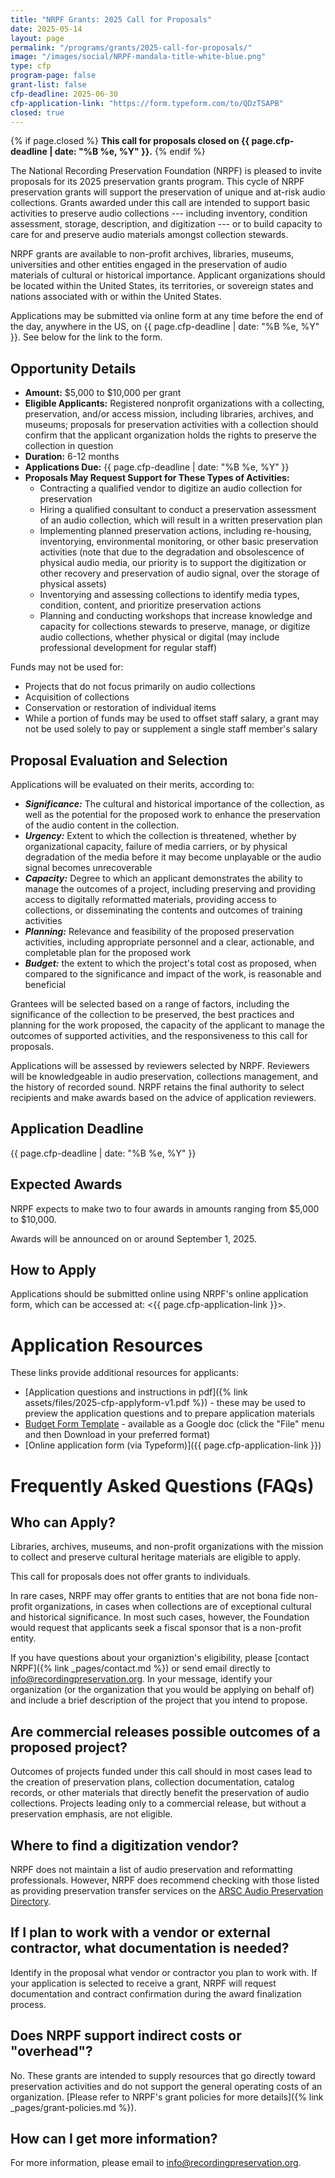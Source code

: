 ```yaml
---
title: "NRPF Grants: 2025 Call for Proposals"
date: 2025-05-14
layout: page
permalink: "/programs/grants/2025-call-for-proposals/"
image: "/images/social/NRPF-mandala-title-white-blue.png"
type: cfp
program-page: false
grant-list: false
cfp-deadline: 2025-06-30
cfp-application-link: "https://form.typeform.com/to/QDzTSAPB"
closed: true
---
```


{% if page.closed %}
**This call for proposals closed on {{ page.cfp-deadline | date: "%B %e, %Y" }}.**
{% endif %}

The National Recording Preservation Foundation (NRPF) is pleased to invite proposals for its 2025 preservation grants program.
This cycle of NRPF preservation grants will support the preservation of unique and at-risk audio collections.
Grants awarded under this call are intended to support basic activities to preserve audio collections --- including inventory, condition assessment, storage, description, and digitization --- or to build capacity to care for and preserve audio materials amongst collection stewards.

NRPF grants are available to non-profit archives, libraries, museums, universities and other entities engaged in the preservation of audio materials of cultural or historical importance.
Applicant organizations should be located within the United States, its territories, or sovereign states and nations associated with or within the United States.

Applications may be submitted via online form at any time before the end of the day, anywhere in the US, on {{ page.cfp-deadline | date: "%B %e, %Y" }}. See below for the link to the form.

## Opportunity Details

* **Amount:** $5,000 to $10,000 per grant
* **Eligible Applicants:** Registered nonprofit organizations with a collecting, preservation, and/or access mission, including libraries, archives, and museums; proposals for preservation activities with a collection should confirm that the applicant organization holds the rights to preserve the collection in question
* **Duration:** 6-12 months
* **Applications Due:** {{ page.cfp-deadline | date: "%B %e, %Y" }}
* **Proposals May Request Support for These Types of Activities:**
  * Contracting a qualified vendor to digitize an audio collection for preservation
  * Hiring a qualified consultant to conduct a preservation assessment of an audio collection, which will result in a written preservation plan
  * Implementing planned preservation actions, including re-housing, inventorying, environmental monitoring, or other basic preservation activities (note that due to the degradation and obsolescence of physical audio media, our priority is to support the digitization or other recovery and preservation of audio signal, over the storage of physical assets)
  * Inventorying and assessing collections to identify media types, condition, content, and prioritize preservation actions
  * Planning and conducting workshops that increase knowledge and capacity for collections stewards to preserve, manage, or digitize audio collections, whether physical or digital (may include professional development for regular staff)

Funds may not be used for:

* Projects that do not focus primarily on audio collections
* Acquisition of collections
* Conservation or restoration of individual items
* While a portion of funds may be used to offset staff salary, a grant may not be used solely to pay or supplement a single staff member's salary

## Proposal Evaluation and Selection

Applications will be evaluated on their merits, according to:

* ***Significance:*** The cultural and historical importance of the collection, as well as the potential for the proposed work to enhance the preservation of the audio content in the collection.
* ***Urgency:*** Extent to which the collection is threatened, whether by organizational capacity, failure of media carriers, or by physical degradation of the media before it may become unplayable or the audio signal becomes unrecoverable
* ***Capacity:*** Degree to which an applicant demonstrates the ability to manage the outcomes of a project, including preserving and providing access to digitally reformatted materials, providing access to collections, or disseminating the contents and outcomes of training activities
* ***Planning:*** Relevance and feasibility of the proposed preservation activities, including appropriate personnel and a clear, actionable, and completable plan for the proposed work
* ***Budget:*** the extent to which the project's total cost as proposed, when compared to the significance and impact of the work, is reasonable and beneficial

Grantees will be selected based on a range of factors, including the significance of the collection to be preserved, the best practices and planning for the work proposed, the capacity of the applicant to manage the outcomes of supported activities, and the responsiveness to this call for proposals.

Applications will be assessed by reviewers selected by NRPF. Reviewers will be knowledgeable in audio preservation, collections management, and the history of recorded sound.
NRPF retains the final authority to select recipients and make awards based on the advice of application reviewers.

## Application Deadline

{{ page.cfp-deadline | date: "%B %e, %Y" }}

## Expected Awards

NRPF expects to make two to four awards in amounts ranging from $5,000 to $10,000.

Awards will be announced on or around September 1, 2025.

## How to Apply

Applications should be submitted online using NRPF's online application form, which can be accessed at: <{{ page.cfp-application-link }}>.

# Application Resources

These links provide additional resources for applicants:

* [Application questions and instructions in pdf]({% link assets/files/2025-cfp-applyform-v1.pdf %}) - these may be used to preview the application questions and to prepare application materials
* [Budget Form Template](https://docs.google.com/document/d/186WrgWgucjOoxeZ5aSw7omfsE2Uj_RWTeMDjUeH1Lck/edit?usp=sharing) - available as a Google doc (click the "File" menu and then Download in your preferred format)
* [Online application form (via Typeform)]({{ page.cfp-application-link }})

# Frequently Asked Questions (FAQs)

## Who can Apply?

Libraries, archives, museums, and non-profit organizations with the mission to collect and preserve cultural heritage materials are eligible to apply.

This call for proposals does not offer grants to individuals.

In rare cases, NRPF may offer grants to entities that are not bona fide non-profit organizations, in cases when collections are of exceptional cultural and historical significance. In most such cases, however, the Foundation would request that applicants seek a fiscal sponsor that is a non-profit entity.

If you have questions about your organiztion's eligibility, please [contact NRPF]({% link _pages/contact.md %}) or send email directly to [info@recordingpreservation.org](mailto:info@recordingpreservation.org?subject=2025%20NRPF%20Grant%20Information%20Request). In your message, identify your organization (or the organization that you would be applying on behalf of) and include a brief description of the project that you intend to propose.

## Are commercial releases possible outcomes of a proposed project?

Outcomes of projects funded under this call should in most cases lead to the creation of preservation plans, collection documentation, catalog records, or other materials that directly benefit the preservation of audio collections. Projects leading only to a commercial release, but without a preservation emphasis, are not eligible.

## Where to find a digitization vendor?

NRPF does not maintain a list of audio preservation and reformatting professionals.
However, NRPF does recommend checking with those listed as providing preservation transfer services
on the [ARSC Audio Preservation Directory](https://arsc-audio.org/preservation-directory).

## If I plan to work with a vendor or external contractor, what documentation is needed?

Identify in the proposal what vendor or contractor you plan to work with. If your application is selected to receive a grant, NRPF will request documentation and contract confirmation during the award finalization process.

## Does NRPF support indirect costs or "overhead"?

No. These grants are intended to supply resources that go directly toward preservation activities and do not support the general operating costs of an organization.
[Please refer to NRPF's grant policies for more details]({% link _pages/grant-policies.md %}).

## How can I get more information?

For more information, please email to [info@recordingpreservation.org](mailto:info@recordingpreservation.org?subject=2025%20NRPF%20Grant%20Information%20Request).
